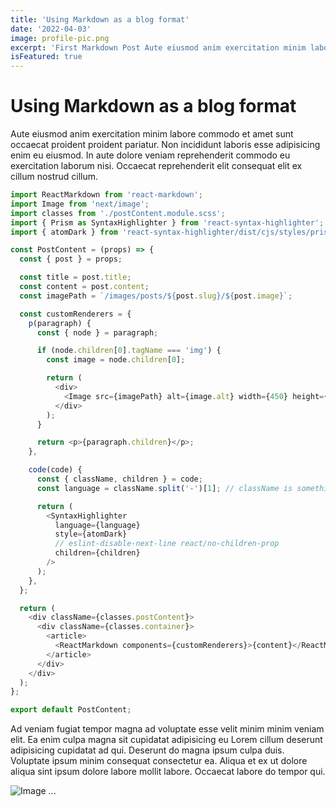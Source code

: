 ```yaml
---
title: 'Using Markdown as a blog format'
date: '2022-04-03'
image: profile-pic.png
excerpt: 'First Markdown Post Aute eiusmod anim exercitation minim labore commodo et amet sunt occaecat proident proident pariatur.'
isFeatured: true
---
```


# Using Markdown as a blog format

Aute eiusmod anim exercitation minim labore commodo et amet sunt occaecat proident proident pariatur. Non incididunt laboris esse adipisicing enim eu eiusmod. In aute dolore veniam reprehenderit commodo eu exercitation laborum nisi. Occaecat reprehenderit elit consequat elit ex cillum nostrud cillum.

```js
import ReactMarkdown from 'react-markdown';
import Image from 'next/image';
import classes from './postContent.module.scss';
import { Prism as SyntaxHighlighter } from 'react-syntax-highlighter';
import { atomDark } from 'react-syntax-highlighter/dist/cjs/styles/prism';

const PostContent = (props) => {
  const { post } = props;

  const title = post.title;
  const content = post.content;
  const imagePath = `/images/posts/${post.slug}/${post.image}`;

  const customRenderers = {
    p(paragraph) {
      const { node } = paragraph;

      if (node.children[0].tagName === 'img') {
        const image = node.children[0];

        return (
          <div>
            <Image src={imagePath} alt={image.alt} width={450} height={450} />
          </div>
        );
      }

      return <p>{paragraph.children}</p>;
    },

    code(code) {
      const { className, children } = code;
      const language = className.split('-')[1]; // className is something like language-js => We need the "js" part here

      return (
        <SyntaxHighlighter
          language={language}
          style={atomDark}
          // eslint-disable-next-line react/no-children-prop
          children={children}
        />
      );
    },
  };

  return (
    <div className={classes.postContent}>
      <div className={classes.container}>
        <article>
          <ReactMarkdown components={customRenderers}>{content}</ReactMarkdown>
        </article>
      </div>
    </div>
  );
};

export default PostContent;
```

Ad veniam fugiat tempor magna ad voluptate esse velit minim minim veniam elit. Ea enim culpa magna sit cupidatat adipisicing eu Lorem cillum deserunt adipisicing cupidatat ad qui. Deserunt do magna ipsum culpa duis. Voluptate ipsum minim consequat consectetur ea. Aliqua et ex ut dolore aliqua sint ipsum dolore labore mollit labore. Occaecat labore do tempor qui.

![Image ...](/public/images/posts/profile-pic.png)
